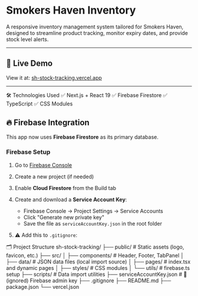 # Smokers Haven Inventory

A responsive inventory management system tailored for Smokers Haven, designed to streamline product tracking, monitor expiry dates, and provide stock level alerts.

---

## 🚀 Live Demo

View it at: [sh-stock-tracking.vercel.app](https://sh-stock-tracking.vercel.app)

---

🛠 Technologies Used
✅ Next.js + React 19
✅ Firebase Firestore
✅ TypeScript
✅ CSS Modules

## 🔥 Firebase Integration

This app now uses **Firebase Firestore** as its primary database.

### Firebase Setup

1. Go to [Firebase Console](https://console.firebase.google.com/)
2. Create a new project (if needed)
3. Enable **Cloud Firestore** from the Build tab
4. Create and download a **Service Account Key**:
   - Firebase Console → Project Settings → Service Accounts
   - Click "Generate new private key"
   - Save the file as `serviceAccountKey.json` in the root folder

5. ⚠️ Add this to `.gitignore`:

🗂 Project Structure
sh-stock-tracking/
├── public/                 # Static assets (logo, favicon, etc.)
├── src/
│   ├── components/         # Header, Footer, TabPanel
│   ├── data/               # JSON data files (local import source)
│   ├── pages/              # index.tsx and dynamic pages
│   ├── styles/             # CSS modules
│   └── utils/              # firebase.ts setup
├── scripts/                # Data import utilities
├── serviceAccountKey.json  # 🔐 (ignored) Firebase admin key
├── .gitignore
├── README.md
├── package.json
└── vercel.json
